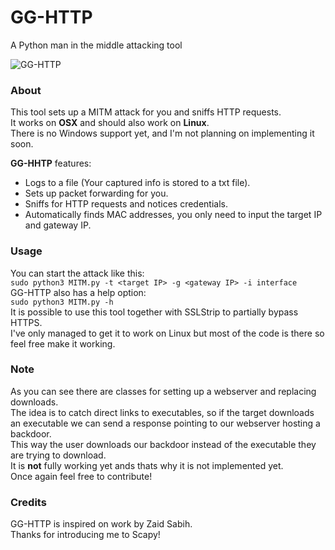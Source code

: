 # GG-HTTP
A Python man in the middle attacking tool  

![GG-HTTP](http://i67.tinypic.com/2i1dyc4.png)
### About
This tool sets up a MITM attack for you and sniffs HTTP requests.  
It works on **OSX** and should also work on **Linux**.  
There is no Windows support yet, and I'm not planning on implementing it soon.    

**GG-HHTP** features:
* Logs to a file (Your captured info is stored to a txt file).
* Sets up packet forwarding for you.
* Sniffs for HTTP requests and notices credentials.
* Automatically finds MAC addresses, you only need to input the target IP and gateway IP.  

### Usage
You can start the attack like this:  
``` sudo python3 MITM.py -t <target IP> -g <gateway IP> -i interface ```  
GG-HTTP also has a help option:  
``` sudo python3 MITM.py -h ```  
It is possible to use this tool together with SSLStrip to partially bypass HTTPS.  
I've only managed to get it to work on Linux but most of the code is there so feel free make it working.  

### Note
As you can see there are classes for setting up a webserver and replacing downloads.  
The idea is to catch direct links to executables, so if the target downloads an executable we can send a response pointing to our webserver hosting a backdoor.  
This way the user downloads our backdoor instead of the executable they are trying to download.  
It is **not** fully working yet ands thats why it is not implemented yet.   
Once again feel free to contribute!  

### Credits
GG-HTTP is inspired on work by Zaid Sabih.  
Thanks for introducing me to Scapy!
